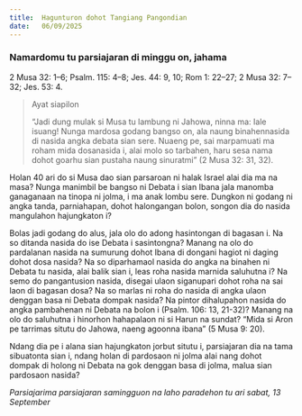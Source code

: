 ```yaml
---
title:  Hagunturon dohot Tangiang Pangondian
date:   06/09/2025
---
```


### Namardomu tu parsiajaran di minggu on, jahama

2 Musa 32: 1–6; Psalm. 115: 4–8; Jes. 44: 9, 10; Rom 1: 22–27; 2 Musa 32: 7–32; Jes. 53: 4.

> <p>Ayat siapilon</p>
> “Jadi dung mulak si Musa tu lambung ni Jahowa, ninna ma: Iale isuang! Nunga mardosa godang bangso on, ala naung binahennasida di nasida angka debata sian sere. Nuaeng pe, sai marpamuati ma roham mida dosanasida i, alai molo so tarbahen, haru sesa nama dohot goarhu sian pustaha naung sinuratmi” (2 Musa 32: 31, 32).

Holan 40 ari do si Musa dao sian parsaroan ni halak Israel alai dia ma na masa? Nunga manimbil be bangso ni Debata i sian Ibana jala manomba ganaganaan na tinopa ni jolma, i ma anak lombu sere. Dungkon ni godang ni angka tanda, parniahapan, dohot halongangan bolon, songon dia do nasida mangulahon hajungkaton i?

Bolas jadi godang do alus, jala olo do adong hasintongan di bagasan i. Na so ditanda nasida do ise Debata i sasintongna? Manang na olo do pardalanan nasida na sumurung dohot Ibana di dongani hagiot ni daging dohot dosa nasida? Na so diparhamaol nasida do angka na binahen ni Debata tu nasida, alai balik sian i, leas roha nasida marnida saluhutna i? Na semo do pangantusion nasida, disegai ulaon siganupari dohot roha na sai laon di bagasan dosa? Na so marlas ni roha do nasida di angka ulaon denggan basa ni Debata dompak nasida? Na pintor dihalupahon nasida do angka pambahenan ni Debata na bolon i (Psalm. 106: 13, 21-32)? Manang na olo do saluhutna i hinorhon hahapalaon ni si Harun na sundat? “Mida si Aron pe tarrimas situtu do Jahowa, naeng agoonna ibana” (5 Musa 9: 20).

Ndang dia pe i alana sian hajungkaton jorbut situtu i, parsiajaran dia na tama sibuatonta sian i, ndang holan di pardosaon ni jolma alai nang dohot dompak di holong ni Debata na gok denggan basa di jolma, malua sian pardosaon nasida?

_Parsiajarima parsiajaran samingguon na laho paradehon tu ari sabat, 13 September_